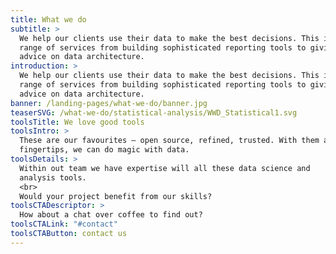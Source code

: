 ```yaml
---
title: What we do
subtitle: >
  We help our clients use their data to make the best decisions. This involves a
  range of services from building sophisticated reporting tools to giving expert
  advice on data architecture.
introduction: >
  We help our clients use their data to make the best decisions. This involves a
  range of services from building sophisticated reporting tools to giving expert
  advice on data architecture.
banner: /landing-pages/what-we-do/banner.jpg
teaserSVG: /what-we-do/statistical-analysis/WWD_Statistical1.svg
toolsTitle: We love good tools
toolsIntro: >
  These are our favourites – open source, refined, trusted. With them at our
  fingertips, we can do magic with data.
toolsDetails: >
  Within out team we have expertise will all these data science and
  analysis tools.
  <br>
  Would your project benefit from our skills?
toolsCTADescriptor: >
  How about a chat over coffee to find out?
toolsCTALink: "#contact"
toolsCTAButton: contact us
---
```

